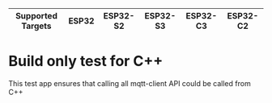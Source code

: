 | Supported Targets | ESP32 | ESP32-S2 | ESP32-S3 | ESP32-C3 | ESP32-C2 |
| ----------------- | ----- | -------- | -------- | -------- | -------- |

# Build only test for C++

This test app ensures that calling all mqtt-client API could be called from C++
